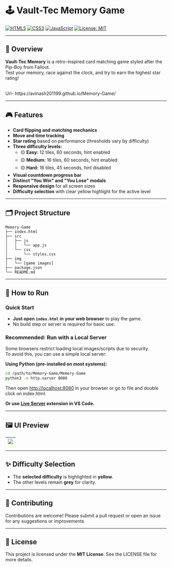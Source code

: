 # 🕹️ Vault-Tec Memory Game

[![HTML5](https://img.shields.io/badge/HTML5-Game-orange?logo=html5)](https://developer.mozilla.org/en-US/docs/Web/Guide/HTML/HTML5) [![CSS3](https://img.shields.io/badge/CSS3-Styled-blue?logo=css3)](https://developer.mozilla.org/en-US/docs/Web/CSS) [![JavaScript](https://img.shields.io/badge/JavaScript-ES6-yellow?logo=javascript)](https://developer.mozilla.org/en-US/docs/Web/JavaScript) [![License: MIT](https://img.shields.io/badge/License-MIT-yellow.svg)](https://opensource.org/licenses/MIT)

---

## 📌 Overview

**Vault-Tec Memory** is a retro-inspired card matching game styled after the Pip-Boy from Fallout.  
Test your memory, race against the clock, and try to earn the highest star rating!

<br>
Url- https://avinash201199.github.io/Memory-Game/
<br>

---

## 🎮 Features

- **Card flipping and matching mechanics**
- **Move and time tracking**
- **Star rating** based on performance (thresholds vary by difficulty)
- **Three difficulty levels:**
  - 🟡 **Easy:** 12 tiles, 60 seconds, hint enabled
  - 🟡 **Medium:** 16 tiles, 60 seconds, hint enabled
  - 🟡 **Hard:** 16 tiles, 45 seconds, hint disabled
- **Visual countdown progress bar**
- **Distinct "You Win" and "You Lose" modals**
- **Responsive design** for all screen sizes
- **Difficulty selection** with clear yellow highlight for the active level

---

## 🗂️ Project Structure

```
Memory-Game
├── index.html
├── src
│   ├── js
│   │   └── app.js
│   └── css
│       └── styles.css
├── img
│   └── [game images]
├── package.json
└── README.md
```

---

## 🚀 How to Run

### Quick Start

- **Just open `index.html` in your web browser** to play the game.
- No build step or server is required for basic use.

### Recommended: Run with a Local Server

Some browsers restrict loading local images/scripts due to security.  
To avoid this, you can use a simple local server:

**Using Python (pre-installed on most systems):**
```sh
cd /path/to/Memory-Game/Memory-Game
python3 -m http.server 8080
```
Then open [http://localhost:8080](http://localhost:8080) in your browser or go to file and double click on index.html.

**Or use [Live Server](https://marketplace.visualstudio.com/items?itemName=ritwickdey.LiveServer) extension in VS Code.**

---

## 🖼️ UI Preview

| ![](img/Game-ui.jpg) |
|:-------------------------------:|

---

## ✨ Difficulty Selection

- The **selected difficulty** is highlighted in **yellow**.
- The other levels remain **grey** for clarity.

---

## 🤝 Contributing

Contributions are welcome! Please submit a pull request or open an issue for any suggestions or improvements.

---

## 📜 License

This project is licensed under the **MIT License**. See the LICENSE file for more details.
